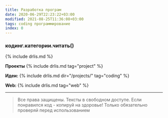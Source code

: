 ```yaml
---
title: Разработка програм
date: 2020-06-29T22:23:22+03:00
modified: 2021-08-25T11:36:08+03:00
tags: coding программирование
index: 0
---
```


### кодинг.категории.читать()
{% include drlis.md %}


**Проекты**
{% include drlis.md tag="project" %}

**Идеи:**
{% include drlis.md dir="/projects/" tag="coding" %}

**Web:** 
{% include drlis.md tag="web" %}




***
> Все права защищены. Тексты в свободном доступе. Если понравился код - копируй на здоровье! Только обязательно проверяй перед использованием
